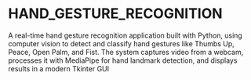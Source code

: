 # HAND_GESTURE_RECOGNITION
A real-time hand gesture recognition application built with Python, using computer vision to detect and classify hand gestures like Thumbs Up, Peace, Open Palm, and Fist. The system captures video from a webcam, processes it with MediaPipe for hand landmark detection, and displays results in a modern Tkinter GUI
